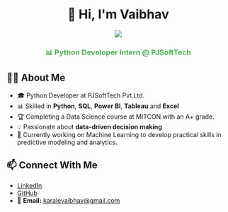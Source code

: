 <h1 align="center">👋 Hi, I'm Vaibhav</h1>

<p align="center">
  <img src="https://readme-typing-svg.herokuapp.com?size=24&color=FF5733&center=true&vCenter=true&lines=Data+Analyst;Data+Scientist;Python+Developer" />
</p>

<h3 align="center" style="color:#4CAF50;">📊 Python Developer Intern @ PJSoftTech</h3>

## 🧑‍💻 About Me
- 🎓 Python Developer at PJSoftTech Pvt.Ltd.
- 📊 Skilled in **Python**, **SQL**, **Power BI**, **Tableau** and **Excel**
- 🏆 Completing a Data Science course at MITCON with an A+ grade.
- 💡 Passionate about **data-driven decision making**
- 🤖 Currently working on Machine Learning to develop practical skills in predictive modeling and analytics.


## 📫 Connect With Me
- [LinkedIn]([https://www.linkedin.com/in/yash-thorat-5898b32a9/](https://www.linkedin.com/in/vaibhavkarale/))  
- [GitHub]([https://github.com/YCThorat02](https://github.com/VAIBHAVKARALE1011))  
- 📧 **Email:** karalevaibhav@gmail.com   
